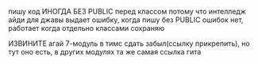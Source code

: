 пишу код ИНОГДА БЕЗ PUBLIC перед классом потому что интелледж айди для джавы выдает ошибку, когда пишу без PUBLIC ошибок нет, работает когда отдельно классами сохраняю

ИЗВИНИТЕ агай 7-модуль в тимс сдать забыл(ссылку прикрепить), но тут оно есть, в других модулях та же самая ссылка гита
